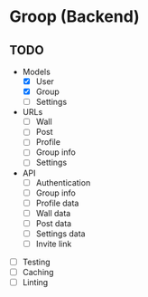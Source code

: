 # Groop (Backend)

## TODO

- Models
  - [x] User
  - [x] Group
  - [ ] Settings
- URLs
  - [ ] Wall
  - [ ] Post
  - [ ] Profile
  - [ ] Group info
  - [ ] Settings
- API
  - [ ] Authentication
  - [ ] Group info
  - [ ] Profile data
  - [ ] Wall data
  - [ ] Post data
  - [ ] Settings data
  - [ ] Invite link
- [ ] Testing
- [ ] Caching
- [ ] Linting
